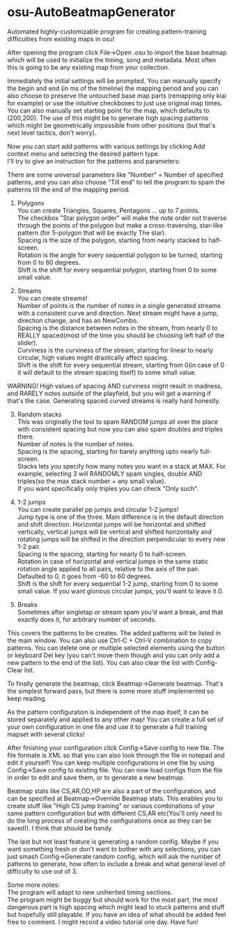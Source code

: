 # osu-AutoBeatmapGenerator
Automated highly-customizable program for creating pattern-training difficulties from existing maps in osu!

After opening the program click File->Open .osu to import the base beatmap which will be used to initialize the timing, song and metadata. Most often this is going to be any existing map from your collection.  
  
Immediately the initial settings will be prompted. You can manually specify the begin and end (in ms of the timeline) the mapping period and you can also choose to preserve the untouched base map parts (remapping only kiai for example) or use the intuitive checkboxes to just use original map times.  
You can also manually set starting point for the map, which defaults to (200,200). The use of this might be to generate high spacing patterns which might be geometrically impossible from other positions (but that's next level tactics, don't worry).  
  
Now you can start add patterns with various settings by clicking Add context menu and selecting the desired pattern type.  
I'll try to give an instruction for the patterns and parameters:  
  
There are some universal parameters like "Number" = Number of specified patterns, and you can also choose "Till end" to tell the program to spam the patterns till the end of the mapping period.  
  
1) Polygons  
You can create Triangles, Squares, Pentagons ... up to 7 points.  
The checkbox "Star polygon order" will make the note order not traverse through the points of the polygon but make a cross-traversing, star-like pattern (for 5-polygon that will be exactly The star).  
Spacing is the size of the polygon, starting from nearly stacked to half-screen.  
Rotation is the angle for every sequential polygon to be turned, starting from 0 to 60 degrees.  
Shift is the shift for every sequential polygon, starting from 0 to some small value.  
  
2) Streams  
You can create streams!  
Number of points is the number of notes in a single generated streams with a consistent curve and direction. Next stream might have a jump, direction change, and has an NewCombo.  
Spacing is the distance between notes in the stream, from nearly 0 to REALLY spaced(most of the time you should be choosing left half of the slider).  
Curviness is the curviness of the stream, starting for linear to nearly circular, high values might drastically affect spacing.  
Shift is the shift for every sequential stream, starting from 0(in case of 0 it will default to the stream spacing itself) to some small value.  
  
WARNING! High values of spacing AND curviness might result in madness, and RARELY notes outside of the playfield, but you will get a warning if that's the case. Generating spaced curved streams is really hard honestly.  
  
3) Random stacks  
This was originally the tool to spam RANDOM jumps all over the place with consistent spacing but now you can also spam doubles and triples there.  
Number of notes is the number of notes.  
Spacing is the spacing, starting for barely anything upto nearly full-screen.  
Stacks lets you specify how many notes you want in a stack at MAX. For example, selecting 3 will RANDOMLY spam singles, double AND triples(so the max stack number + any small value).  
If you want specifically only triples you can check "Only such".  
  
4) 1-2 jumps  
You can create parallel pp jumps and circular 1-2 jumps!  
Jump type is one of the three. Main difference is in the default direction and shift direction. Horizontal jumps will be horizontal and shifted vertically, vertical jumps will be vertical and shifted horizontally and rotating jumps will be shifted in the direction perpendicular to every new 1-2 pair.  
Spacing is the spacing, starting for nearly 0 to half-screen.  
Rotation in case of horizontal and vertical jumps in the same static rotation angle applied to all pairs, relative to the axis of the pair. Defaulted to 0, it goes from -60 to 60 degrees.  
Shift is the shift for every sequential 1-2 jump, starting from 0 to some small value. If you want glorious circular jumps, you'll want to leave it 0.  
  
5) Breaks  
Sometimes after singletap or stream spam you'd want a break, and that exactly does it, for arbitrary number of seconds.  
  
This covers the patterns to be creates. The added patterns will be listed in the main window. You can also use Ctrl-C + Ctrl-V combination to copy patterns. You can delete one or multiple selected elements using the button or keyboard Del key (you can't move them though and you can only add a new pattern to the end of the list). You can also clear the list with Config-Clear list.  

To finally generate the beatmap, click Beatmap->Generate beatmap. That's the simplest forward pass, but there is some more stuff implemented so keep reading.  

As the pattern configuration is independent of the map itself, it can be stored separately and applied to any other map! You can create a full set of your own configuration in one file and use it to generate a full training mapset with several clicks!  
  
After finishing your configuration click Config->Save config to new file. The file formate is XML so that you can also look through the file in notepad and edit it yourself!
You can keep multiple configurations in one file by using Config->Save config to existing file. You can now load configs from the file in order to edit and save them, or to generate a new beatmap.  
  
Beatmap stats like CS,AR,OD,HP are also a part of the configuration, and can be specified at Beatmap->Override Beatmap stats. This enables you to create stuff like "High CS jump training" or various combinations of your same pattern configuration but with different CS,AR etc(You'll only need to do the long process of creating the configurations once as they can be saved!). I think that should be handy.  
  
The last but not least feature is generating a random config. Maybe if you want something fresh or don't want to bother with any selections, you can just smash Config->Generate random config, which will ask the number of patterns to generate, how often to include a break and what general level of difficulty to use out of 3.  
  
Some more notes:  
The program will adapt to new uniherited timing sections.  
The program might be buggy but should work for the most part, the most dangerous part is high spacing which might lead to stuck patterns and stuff but hopefully still playable.
If you have an idea of what should be added feel free to comment. I might record a video tutorial one day. Have fun!